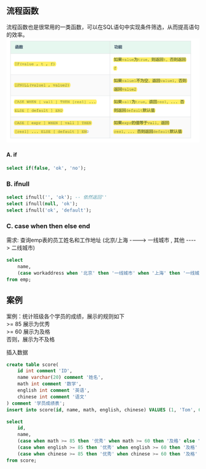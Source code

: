 ## 流程函数
流程函数也是很常用的一类函数，可以在SQL语句中实现条件筛选，从而提高语句的效率。
![](../image/8.png)
#### A. if
```SQL
select if(false, 'ok', 'no');
```
### B. ifnull
```SQL
select ifnull('', 'ok'); -- 依然返回''
select ifnull(null, 'ok');
select ifnull('ok', 'default');
```
### C. case when then else end
需求: 查询emp表的员工姓名和工作地址 (北京/上海 ----> 一线城市 , 其他 ----> 二线城市)
```SQL
select 
    name, 
    (case workaddress when '北京' then '一线城市' when '上海' then '一线城市' else '二线城市' end) as '工作地址' 
from emp;
```
## 案例
案例：统计班级各个学员的成绩，展示的规则如下  
\>= 85 展示为优秀  
\>= 60 展示为及格  
否则，展示为不及格  

插入数据
```SQL
create table score(
    id int comment 'ID',
    name varchar(20) comment '姓名',
    math int comment '数学',
    english int comment '英语',
    chinese int comment '语文'
) comment '学员成绩表';
insert into score(id, name, math, english, chinese) VALUES (1, 'Tom', 67, 88, 95), (2, 'Rose' , 23, 66, 90),(3, 'Jack', 56, 98, 76);
```
```SQL
select 
    id,
    name,
    (case when math >= 85 then '优秀' when math >= 60 then '及格' else '不及格' end) as '数学成绩'，
    (case when english >= 85 then '优秀' when english >= 60 then '及格' else '不及格' end) '英语成绩'，
    (case when chinese >= 85 then '优秀' when chinese >= 60 then '及格' else '不及格' end) as '中文成绩' 
from score;
